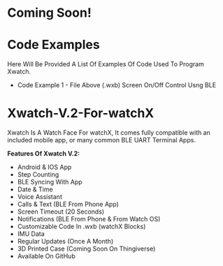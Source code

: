 # Coming Soon!

# Code Examples
Here Will Be Provided A List Of Examples Of Code Used To Program Xwatch.
* Code Example 1 - File Above (.wxb) Screen On/Off Control Usng BLE

# Xwatch-V.2-For-watchX
Xwatch Is A Watch Face For watchX, It comes fully compatible with an included mobile app, or many common BLE UART Terminal Apps.

**Features Of Xwatch V.2:**
* Android & IOS App
* Step Counting
* BLE Syncing With App
* Date & Time
* Voice Assistant
* Calls & Text (BLE From Phone App)
* Screen Timeout (20 Seconds)
* Notifications (BLE From Phone & From Watch OS)
* Customizable Code In .wxb (watchX Blocks)
* IMU Data
* Regular Updates (Once A Month)
* 3D Printed Case (Coming Soon On Thingiverse)
* Available On GitHub
